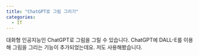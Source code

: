 ```yaml
---
title: "ChatGPT로 그림 그리기"
categories:
  - IT
---
```


대화형 인공지능인 ChatGPT로 그림을 그릴 수 있습니다. ChatGPT에 DALL-E를 이용해 그림을 그리는 기능이 추가되었는데요. 저도 사용해봤습니다.

